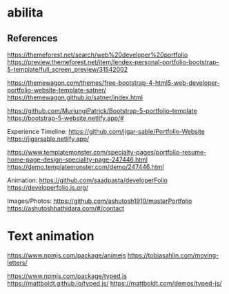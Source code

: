 # abilita

## References

https://themeforest.net/search/web%20developer%20portfolio
https://preview.themeforest.net/item/lendex-personal-portfolio-bootstrap-5-template/full_screen_preview/31542002

https://themewagon.com/themes/free-bootstrap-4-html5-web-developer-portfolio-website-template-satner/
https://themewagon.github.io/satner/index.html

https://github.com/MuriungiPatrick/Bootstrap-5-portfolio-template
https://bootstrap-5-website.netlify.app/#

Experience Timeline:
https://github.com/jigar-sable/Portfolio-Website
https://jigarsable.netlify.app/

https://www.templatemonster.com/specialty-pages/portfolio-resume-home-page-design-speciality-page-247446.html
https://demo.templatemonster.com/demo/247446.html

Animation:
https://github.com/saadpasta/developerFolio
https://developerfolio.js.org/

Images/Photos:
https://github.com/ashutosh1919/masterPortfolio
https://ashutoshhathidara.com/#/contact

# Text animation

https://www.npmjs.com/package/animejs
https://tobiasahlin.com/moving-letters/

https://www.npmjs.com/package/typed.js
https://mattboldt.github.io/typed.js/
https://mattboldt.com/demos/typed-js/